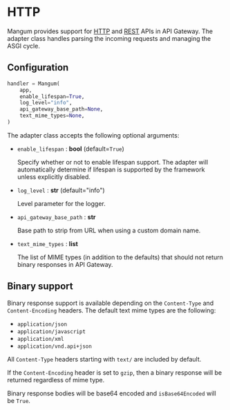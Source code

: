 # HTTP

Mangum provides support for [HTTP](https://docs.aws.amazon.com/apigateway/latest/developerguide/http-api.html) and [REST](https://docs.aws.amazon.com/apigateway/latest/developerguide/apigateway-rest-api.html) APIs in API Gateway. The adapter class handles parsing the incoming requests and managing the ASGI cycle.

## Configuration

```python
handler = Mangum(
    app,
    enable_lifespan=True,
    log_level="info",
    api_gateway_base_path=None,
    text_mime_types=None,
)
```

The adapter class accepts the following optional arguments:

- `enable_lifespan` : **bool** (default=`True`)
    
    Specify whether or not to enable lifespan support. The adapter will automatically determine if lifespan is supported by the framework unless explicitly disabled.

- `log_level` : **str** (default="info")
    
    Level parameter for the logger.

- `api_gateway_base_path` : **str**
    
    Base path to strip from URL when using a custom domain name.

- `text_mime_types` : **list**
        
    The list of MIME types (in addition to the defaults) that should not return binary responses in API Gateway.

## Binary support

Binary response support is available depending on the `Content-Type` and `Content-Encoding` headers. The default text mime types are the following:

- `application/json`
- `application/javascript`
- `application/xml`
- `application/vnd.api+json`

All `Content-Type` headers starting with `text/` are included by default.

If the `Content-Encoding` header is set to `gzip`, then a binary response will be returned regardless of mime type.

Binary response bodies will be base64 encoded and `isBase64Encoded` will be `True`.